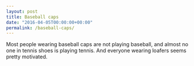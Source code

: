 ```yaml
---
layout: post
title: Baseball caps
date: "2016-04-05T00:00:00+00:00"
permalink: /baseball-caps/
---
```


Most people wearing baseball caps are not playing baseball, and almost no one in tennis shoes is playing tennis. And everyone wearing loafers seems pretty motivated.
